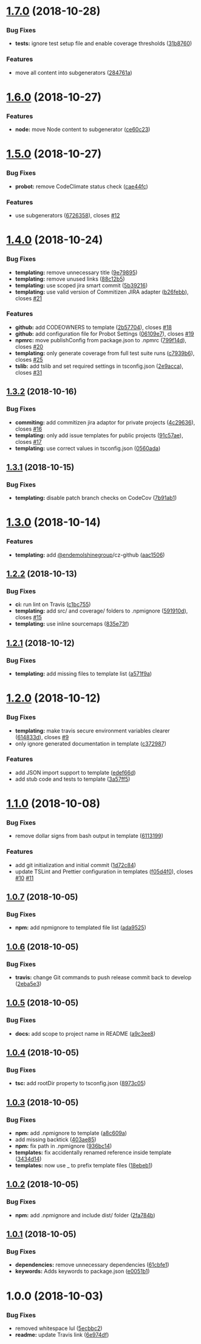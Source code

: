 # [1.7.0](https://github.com/EndemolShineGroup/generator-nodejs-ts/compare/v1.6.0...v1.7.0) (2018-10-28)


### Bug Fixes

* **tests:** ignore test setup file and enable coverage thresholds ([31b8760](https://github.com/EndemolShineGroup/generator-nodejs-ts/commit/31b8760))


### Features

* move all content into subgenerators ([284761a](https://github.com/EndemolShineGroup/generator-nodejs-ts/commit/284761a))

# [1.6.0](https://github.com/EndemolShineGroup/generator-nodejs-ts/compare/v1.5.0...v1.6.0) (2018-10-27)


### Features

* **node:** move Node content to subgenerator ([ce60c23](https://github.com/EndemolShineGroup/generator-nodejs-ts/commit/ce60c23))

# [1.5.0](https://github.com/EndemolShineGroup/generator-nodejs-ts/compare/v1.4.0...v1.5.0) (2018-10-27)


### Bug Fixes

* **probot:** remove CodeClimate status check ([cae44fc](https://github.com/EndemolShineGroup/generator-nodejs-ts/commit/cae44fc))


### Features

* use subgenerators ([6726358](https://github.com/EndemolShineGroup/generator-nodejs-ts/commit/6726358)), closes [#12](https://github.com/EndemolShineGroup/generator-nodejs-ts/issues/12)

# [1.4.0](https://github.com/EndemolShineGroup/generator-nodejs-ts/compare/v1.3.2...v1.4.0) (2018-10-24)


### Bug Fixes

* **templating:** remove unnecessary title ([9e79895](https://github.com/EndemolShineGroup/generator-nodejs-ts/commit/9e79895))
* **templating:** remove unused links ([88c12b5](https://github.com/EndemolShineGroup/generator-nodejs-ts/commit/88c12b5))
* **templating:** use scoped jira smart commit ([5b39216](https://github.com/EndemolShineGroup/generator-nodejs-ts/commit/5b39216))
* **templating:** use valid version of Commitizen JIRA adapter ([b26febb](https://github.com/EndemolShineGroup/generator-nodejs-ts/commit/b26febb)), closes [#21](https://github.com/EndemolShineGroup/generator-nodejs-ts/issues/21)


### Features

* **github:** add CODEOWNERS to template ([2b57704](https://github.com/EndemolShineGroup/generator-nodejs-ts/commit/2b57704)), closes [#18](https://github.com/EndemolShineGroup/generator-nodejs-ts/issues/18)
* **github:** add configuration file for Probot Settings ([06109e7](https://github.com/EndemolShineGroup/generator-nodejs-ts/commit/06109e7)), closes [#19](https://github.com/EndemolShineGroup/generator-nodejs-ts/issues/19)
* **npmrc:** move publishConfig from package.json to .npmrc ([799f14d](https://github.com/EndemolShineGroup/generator-nodejs-ts/commit/799f14d)), closes [#20](https://github.com/EndemolShineGroup/generator-nodejs-ts/issues/20)
* **templating:** only generate coverage from full test suite runs ([c7939b6](https://github.com/EndemolShineGroup/generator-nodejs-ts/commit/c7939b6)), closes [#25](https://github.com/EndemolShineGroup/generator-nodejs-ts/issues/25)
* **tslib:** add tslib and set required settings in tsconfig.json ([2e9acca](https://github.com/EndemolShineGroup/generator-nodejs-ts/commit/2e9acca)), closes [#31](https://github.com/EndemolShineGroup/generator-nodejs-ts/issues/31)

## [1.3.2](https://github.com/EndemolShineGroup/generator-nodejs-ts/compare/v1.3.1...v1.3.2) (2018-10-16)


### Bug Fixes

* **commiting:** add commitizen jira adaptor for private projects ([4c29636](https://github.com/EndemolShineGroup/generator-nodejs-ts/commit/4c29636)), closes [#16](https://github.com/EndemolShineGroup/generator-nodejs-ts/issues/16)
* **templating:** only add issue templates for public projects ([91c57ae](https://github.com/EndemolShineGroup/generator-nodejs-ts/commit/91c57ae)), closes [#17](https://github.com/EndemolShineGroup/generator-nodejs-ts/issues/17)
* **templating:** use correct values in tsconfig.json ([0560ada](https://github.com/EndemolShineGroup/generator-nodejs-ts/commit/0560ada))

## [1.3.1](https://github.com/EndemolShineGroup/generator-nodejs-ts/compare/v1.3.0...v1.3.1) (2018-10-15)


### Bug Fixes

* **templating:** disable patch branch checks on CodeCov ([7b91ab1](https://github.com/EndemolShineGroup/generator-nodejs-ts/commit/7b91ab1))

# [1.3.0](https://github.com/EndemolShineGroup/generator-nodejs-ts/compare/v1.2.2...v1.3.0) (2018-10-14)


### Features

* **templating:** add [@endemolshinegroup](https://github.com/endemolshinegroup)/cz-github ([aac1506](https://github.com/EndemolShineGroup/generator-nodejs-ts/commit/aac1506))

## [1.2.2](https://github.com/EndemolShineGroup/generator-nodejs-ts/compare/v1.2.1...v1.2.2) (2018-10-13)


### Bug Fixes

* **ci:** run lint on Travis ([c1bc755](https://github.com/EndemolShineGroup/generator-nodejs-ts/commit/c1bc755))
* **templating:** add src/ and coverage/ folders to .npmignore ([591910d](https://github.com/EndemolShineGroup/generator-nodejs-ts/commit/591910d)), closes [#15](https://github.com/EndemolShineGroup/generator-nodejs-ts/issues/15)
* **templating:** use inline sourcemaps ([835e73f](https://github.com/EndemolShineGroup/generator-nodejs-ts/commit/835e73f))

## [1.2.1](https://github.com/EndemolShineGroup/generator-nodejs-ts/compare/v1.2.0...v1.2.1) (2018-10-12)


### Bug Fixes

* **templating:** add missing files to template list ([a571f9a](https://github.com/EndemolShineGroup/generator-nodejs-ts/commit/a571f9a))

# [1.2.0](https://github.com/EndemolShineGroup/generator-nodejs-ts/compare/v1.1.0...v1.2.0) (2018-10-12)


### Bug Fixes

* **templating:** make travis secure environment variables clearer ([614833d](https://github.com/EndemolShineGroup/generator-nodejs-ts/commit/614833d)), closes [#9](https://github.com/EndemolShineGroup/generator-nodejs-ts/issues/9)
* only ignore generated documentation in template ([c372987](https://github.com/EndemolShineGroup/generator-nodejs-ts/commit/c372987))


### Features

* add JSON import support to template ([edef66d](https://github.com/EndemolShineGroup/generator-nodejs-ts/commit/edef66d))
* add stub code and tests to template ([3a57ff5](https://github.com/EndemolShineGroup/generator-nodejs-ts/commit/3a57ff5))

# [1.1.0](https://github.com/EndemolShineGroup/generator-nodejs-ts/compare/v1.0.7...v1.1.0) (2018-10-08)


### Bug Fixes

* remove dollar signs from bash output in template ([6113199](https://github.com/EndemolShineGroup/generator-nodejs-ts/commit/6113199))


### Features

* add git initialization and initial commit ([1d72c84](https://github.com/EndemolShineGroup/generator-nodejs-ts/commit/1d72c84))
* update TSLint and Prettier configuration in templates ([f05d4f0](https://github.com/EndemolShineGroup/generator-nodejs-ts/commit/f05d4f0)), closes [#10](https://github.com/EndemolShineGroup/generator-nodejs-ts/issues/10) [#11](https://github.com/EndemolShineGroup/generator-nodejs-ts/issues/11)

## [1.0.7](https://github.com/EndemolShineGroup/generator-nodejs-ts/compare/v1.0.6...v1.0.7) (2018-10-05)


### Bug Fixes

* **npm:** add npmignore to templated file list ([ada9525](https://github.com/EndemolShineGroup/generator-nodejs-ts/commit/ada9525))

## [1.0.6](https://github.com/EndemolShineGroup/generator-nodejs-ts/compare/v1.0.5...v1.0.6) (2018-10-05)


### Bug Fixes

* **travis:** change Git commands to push release commit back to develop ([2eba5e3](https://github.com/EndemolShineGroup/generator-nodejs-ts/commit/2eba5e3))

## [1.0.5](https://github.com/EndemolShineGroup/generator-nodejs-ts/compare/v1.0.4...v1.0.5) (2018-10-05)


### Bug Fixes

* **docs:** add scope to project name in README ([a9c3ee8](https://github.com/EndemolShineGroup/generator-nodejs-ts/commit/a9c3ee8))

## [1.0.4](https://github.com/EndemolShineGroup/generator-nodejs-ts/compare/v1.0.3...v1.0.4) (2018-10-05)


### Bug Fixes

* **tsc:** add rootDir property to tsconfig.json ([8973c05](https://github.com/EndemolShineGroup/generator-nodejs-ts/commit/8973c05))

## [1.0.3](https://github.com/EndemolShineGroup/generator-nodejs-ts/compare/v1.0.2...v1.0.3) (2018-10-05)


### Bug Fixes

* **npm:** add .npmignore to template ([a8c609a](https://github.com/EndemolShineGroup/generator-nodejs-ts/commit/a8c609a))
* add missing backtick ([403ae85](https://github.com/EndemolShineGroup/generator-nodejs-ts/commit/403ae85))
* **npm:** fix path in .npmignore ([936bc14](https://github.com/EndemolShineGroup/generator-nodejs-ts/commit/936bc14))
* **templates:** fix accidentally renamed reference inside template ([3434d14](https://github.com/EndemolShineGroup/generator-nodejs-ts/commit/3434d14))
* **templates:** now use _ to prefix template files ([18ebeb1](https://github.com/EndemolShineGroup/generator-nodejs-ts/commit/18ebeb1))

## [1.0.2](https://github.com/EndemolShineGroup/generator-nodejs-ts/compare/v1.0.1...v1.0.2) (2018-10-05)


### Bug Fixes

* **npm:** add .npmignore and include dist/ folder ([2fa784b](https://github.com/EndemolShineGroup/generator-nodejs-ts/commit/2fa784b))

## [1.0.1](https://github.com/EndemolShineGroup/generator-nodejs-ts/compare/v1.0.0...v1.0.1) (2018-10-05)


### Bug Fixes

* **dependencies:** remove unnecessary dependencies ([61cbfe1](https://github.com/EndemolShineGroup/generator-nodejs-ts/commit/61cbfe1))
* **keywords:** Adds keywords to package.json ([e0051b1](https://github.com/EndemolShineGroup/generator-nodejs-ts/commit/e0051b1))

# 1.0.0 (2018-10-03)


### Bug Fixes

* removed whitespace lul ([5ecbbc2](https://github.com/EndemolShineGroup/generator-nodejs-ts/commit/5ecbbc2))
* **readme:** update Travis link ([6e974df](https://github.com/EndemolShineGroup/generator-nodejs-ts/commit/6e974df))
